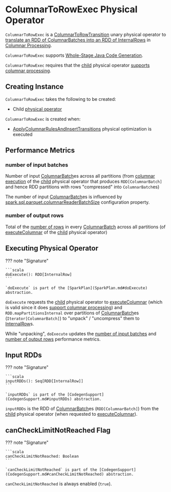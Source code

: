 # ColumnarToRowExec Physical Operator

`ColumnarToRowExec` is a [ColumnarToRowTransition](ColumnarToRowTransition.md) unary physical operator to [translate an RDD of ColumnarBatches into an RDD of InternalRows](#doExecute) in [Columnar Processing](../columnar-execution/index.md).

`ColumnarToRowExec` supports [Whole-Stage Java Code Generation](CodegenSupport.md).

`ColumnarToRowExec` requires that the [child](#child) physical operator [supports columnar processing](SparkPlan.md#supportsColumnar).

## Creating Instance

`ColumnarToRowExec` takes the following to be created:

* <span id="child"> Child [physical operator](SparkPlan.md)

`ColumnarToRowExec` is created when:

* [ApplyColumnarRulesAndInsertTransitions](../physical-optimizations/ApplyColumnarRulesAndInsertTransitions.md) physical optimization is executed

## <span id="metrics"> Performance Metrics

### <span id="numInputBatches"> number of input batches

Number of input [ColumnarBatch](../vectorized-query-execution/ColumnarBatch.md)es across all partitions (from [columnar execution](SparkPlan.md#executeColumnar) of the [child](#child) physical operator that produces `RDD[ColumnarBatch]` and hence RDD partitions with rows "compressed" into `ColumnarBatch`es)

The number of input [ColumnarBatch](../vectorized-query-execution/ColumnarBatch.md)es is influenced by [spark.sql.parquet.columnarReaderBatchSize](../configuration-properties.md#spark.sql.parquet.columnarReaderBatchSize) configuration property.

### <span id="numOutputRows"> number of output rows

Total of the [number of rows](../vectorized-query-execution/ColumnarBatch.md#numRows) in every [ColumnarBatch](../vectorized-query-execution/ColumnarBatch.md) across all partitions (of [executeColumnar](SparkPlan.md#executeColumnar) of the [child](#child) physical operator)

## <span id="doExecute"> Executing Physical Operator

??? note "Signature"

    ```scala
    doExecute(): RDD[InternalRow]
    ```

    `doExecute` is part of the [SparkPlan](SparkPlan.md#doExecute) abstraction.

`doExecute` requests the [child](#child) physical operator to [executeColumnar](SparkPlan.md#executeColumnar) (which is valid since it does [support columnar processing](SparkPlan.md#supportsColumnar)) and `RDD.mapPartitionsInternal` over partitions of [ColumnarBatch](../vectorized-query-execution/ColumnarBatch.md)es (`Iterator[ColumnarBatch]`) to "unpack" / "uncompress" them to [InternalRow](../InternalRow.md)s.

While "unpacking", `doExecute` updates the [number of input batches](#numInputBatches) and [number of output rows](#numOutputRows) performance metrics.

## <span id="inputRDDs"> Input RDDs

??? note "Signature"

    ```scala
    inputRDDs(): Seq[RDD[InternalRow]]
    ```

    `inputRDDs` is part of the [CodegenSupport](CodegenSupport.md#inputRDDs) abstraction.

`inputRDDs` is the RDD of [ColumnarBatch](../vectorized-query-execution/ColumnarBatch.md)es (`RDD[ColumnarBatch]`) from the [child](#child) physical operator (when requested to [executeColumnar](SparkPlan.md#executeColumnar)).

## <span id="canCheckLimitNotReached"> canCheckLimitNotReached Flag

??? note "Signature"

    ```scala
    canCheckLimitNotReached: Boolean
    ```

    `canCheckLimitNotReached` is part of the [CodegenSupport](CodegenSupport.md#canCheckLimitNotReached) abstraction.

`canCheckLimitNotReached` is always enabled (`true`).

